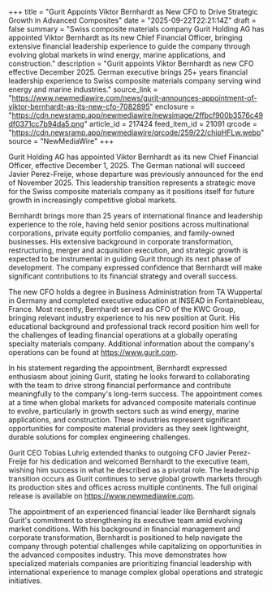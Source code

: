 +++
title = "Gurit Appoints Viktor Bernhardt as New CFO to Drive Strategic Growth in Advanced Composites"
date = "2025-09-22T22:21:14Z"
draft = false
summary = "Swiss composite materials company Gurit Holding AG has appointed Viktor Bernhardt as its new Chief Financial Officer, bringing extensive financial leadership experience to guide the company through evolving global markets in wind energy, marine applications, and construction."
description = "Gurit appoints Viktor Bernhardt as new CFO effective December 2025. German executive brings 25+ years financial leadership experience to Swiss composite materials company serving wind energy and marine industries."
source_link = "https://www.newmediawire.com/news/gurit-announces-appointment-of-viktor-bernhardt-as-its-new-cfo-7082895"
enclosure = "https://cdn.newsramp.app/newmediawire/newsimage/2ffbcf900b3576c49df0371cc7b94da5.png"
article_id = 217424
feed_item_id = 21091
qrcode = "https://cdn.newsramp.app/newmediawire/qrcode/259/22/chipHFLw.webp"
source = "NewMediaWire"
+++

<p>Gurit Holding AG has appointed Viktor Bernhardt as its new Chief Financial Officer, effective December 1, 2025. The German national will succeed Javier Perez-Freije, whose departure was previously announced for the end of November 2025. This leadership transition represents a strategic move for the Swiss composite materials company as it positions itself for future growth in increasingly competitive global markets.</p><p>Bernhardt brings more than 25 years of international finance and leadership experience to the role, having held senior positions across multinational corporations, private equity portfolio companies, and family-owned businesses. His extensive background in corporate transformation, restructuring, merger and acquisition execution, and strategic growth is expected to be instrumental in guiding Gurit through its next phase of development. The company expressed confidence that Bernhardt will make significant contributions to its financial strategy and overall success.</p><p>The new CFO holds a degree in Business Administration from TA Wuppertal in Germany and completed executive education at INSEAD in Fontainebleau, France. Most recently, Bernhardt served as CFO of the KWC Group, bringing relevant industry experience to his new position at Gurit. His educational background and professional track record position him well for the challenges of leading financial operations at a globally operating specialty materials company. Additional information about the company's operations can be found at <a href="https://www.gurit.com" rel="nofollow" target="_blank">https://www.gurit.com</a>.</p><p>In his statement regarding the appointment, Bernhardt expressed enthusiasm about joining Gurit, stating he looks forward to collaborating with the team to drive strong financial performance and contribute meaningfully to the company's long-term success. The appointment comes at a time when global markets for advanced composite materials continue to evolve, particularly in growth sectors such as wind energy, marine applications, and construction. These industries represent significant opportunities for composite material providers as they seek lightweight, durable solutions for complex engineering challenges.</p><p>Gurit CEO Tobias Luhrig extended thanks to outgoing CFO Javier Perez-Freije for his dedication and welcomed Bernhardt to the executive team, wishing him success in what he described as a pivotal role. The leadership transition occurs as Gurit continues to serve global growth markets through its production sites and offices across multiple continents. The full original release is available on <a href="https://www.newmediawire.com" rel="nofollow" target="_blank">https://www.newmediawire.com</a>.</p><p>The appointment of an experienced financial leader like Bernhardt signals Gurit's commitment to strengthening its executive team amid evolving market conditions. With his background in financial management and corporate transformation, Bernhardt is positioned to help navigate the company through potential challenges while capitalizing on opportunities in the advanced composites industry. This move demonstrates how specialized materials companies are prioritizing financial leadership with international experience to manage complex global operations and strategic initiatives.</p>